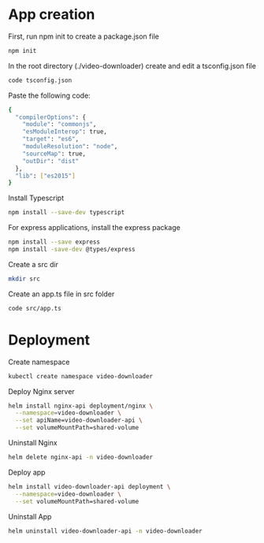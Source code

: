 # App creation

First, run npm init to create a package.json file

```sh
npm init
```

In the root directory (./video-downloader) create and edit a tsconfig.json file

```sh
code tsconfig.json
```

Paste the following code:

```sh
{
  "compilerOptions": {
    "module": "commonjs",
    "esModuleInterop": true,
    "target": "es6",
    "moduleResolution": "node",
    "sourceMap": true,
    "outDir": "dist"
  },
  "lib": ["es2015"]
}
```

Install Typescript

```sh
npm install --save-dev typescript
```

For express applications, install the express package

```sh
npm install --save express
npm install -save-dev @types/express
```

Create a src dir

```sh
mkdir src
```

Create an app.ts file in src folder

```sh
code src/app.ts
```

# Deployment

Create namespace

```sh
kubectl create namespace video-downloader
```

Deploy Nginx server

```sh
helm install nginx-api deployment/nginx \
  --namespace=video-downloader \
  --set apiName=video-downloader-api \
  --set volumeMountPath=shared-volume
```

Uninstall Nginx

```sh
helm delete nginx-api -n video-downloader
```

Deploy app

```sh
helm install video-downloader-api deployment \
  --namespace=video-downloader \
  --set volumeMountPath=shared-volume
```

Uninstall App

```sh
helm uninstall video-downloader-api -n video-downloader
```

